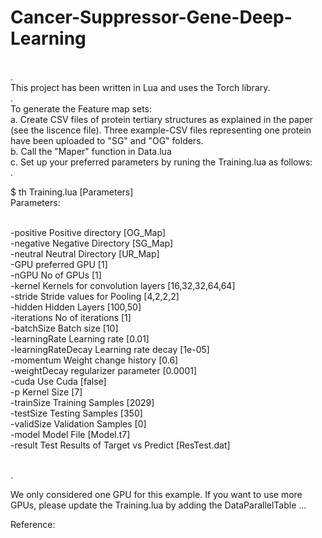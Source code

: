 # Cancer-Suppressor-Gene-Deep-Learning
</br>
.
</br>
</tr> This project has been written in Lua and uses the Torch library.
</br>
.
</br>
To generate the Feature map sets:
</br>
  a. Create CSV files of protein tertiary structures as explained in the paper (see the liscence file). Three example-CSV files representing one protein have been uploaded to "SG" and "OG" folders.
  </br>
  b. Call the "Maper" function in Data.lua
  </br>
  c. Set up your preferred parameters by runing the Training.lua as follows:
  </br>
  .
  </br>
  
  $ th Training.lua [Parameters]
  </br>
  Parameters:
  <p style="text-indent: 5em;">
  </br>
    -positive          Positive directory [OG_Map]
    </br>
    -negative          Negative Directory [SG_Map]
    </br>
    -neutral           Neutral Directory [UR_Map]
    </br>
    -GPU               preferred GPU [1]
    </br>
    -nGPU              No of GPUs [1]
    </br>
    -kernel            Kernels for convolution layers [16,32,32,64,64]
    </br>
    -stride            Stride values for Pooling [4,2,2,2]
    </br>
    -hidden            Hidden Layers [100,50]
    </br>
    -iterations        No of iterations [1]
    </br>
    -batchSize         Batch size [10]
    </br>
    -learningRate      Learning rate [0.01]
    </br>
    -learningRateDecay Learning rate decay [1e-05]
    </br>
    -momentum          Weight change history [0.6]
    </br>
    -weightDecay       regularizer parameter [0.0001]
    </br>
    -cuda              Use Cuda [false]
    </br>
    -p                 Kernel Size [7]
    </br>
    -trainSize         Training Samples [2029]
    </br>
    -testSize          Testing Samples [350]
    </br>
    -validSize         Validation Samples [0]
    </br>
    -model             Model File [Model.t7]
    </br>
    -result            Test Results of Target vs Predict [ResTest.dat]
    </p>
    </br>
    .
    </br>

We only considered one GPU for this example. If you want to use more GPUs, please update the Training.lua by adding the DataParallelTable ...

Reference:



